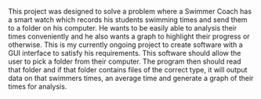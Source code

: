 This project was designed to solve a problem where a Swimmer Coach has a smart watch which records his students swimming times and send them to 
a folder on his computer. He wants to be easily able to analysis their times conveniently and he also wants a graph to highlight their progress or otherwise.
This is my currently ongoing project to create software with a GUI interface to satisfy his requirements. 
This software should allow the user to pick a folder from their computer. The program then should read
that folder and if that folder contains files of the correct type, it will output data on that swimmers times, an average time
and generate a graph of their times for analysis. 
